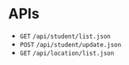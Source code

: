 # APIs

- `GET` `/api/student/list.json`
- `POST` `/api/student/update.json`
- `GET` `/api/location/list.json`